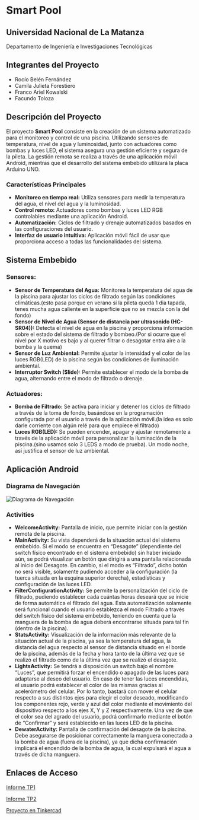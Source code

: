 # Smart Pool

## Universidad Nacional de La Matanza

Departamento de Ingeniería e Investigaciones Tecnológicas

## Integrantes del Proyecto

- Rocío Belén Fernández
- Camila Julieta Forestiero
- Franco Ariel Kowalski
- Facundo Toloza

## Descripción del Proyecto

El proyecto **Smart Pool** consiste en la creación de un sistema automatizado para el monitoreo y control de una piscina. Utilizando sensores de temperatura, nivel de agua y luminosidad, junto con actuadores como bombas y luces LED, el sistema asegura una gestión eficiente y segura de la pileta. La gestión remota se realiza a través de una aplicación móvil Android, mientras que el desarrollo del sistema embebido utilizará la placa Arduino UNO.

### Características Principales

- **Monitoreo en tiempo real:** Utiliza sensores para medir la temperatura del agua, el nivel del agua y la luminosidad.
- **Control remoto:** Actuadores como bombas y luces LED RGB controlables mediante una aplicación Android.
- **Automatización:** Ciclos de filtrado y drenaje automatizados basados en las configuraciones del usuario.
- **Interfaz de usuario intuitiva:** Aplicación móvil fácil de usar que proporciona acceso a todas las funcionalidades del sistema.

## Sistema Embebido

### Sensores:

- **Sensor de Temperatura del Agua:** Monitorea la temperatura del agua de la piscina para ajustar los ciclos de filtrado según las condiciones climáticas.(esto pasa porque en verano si la pileta queda 1 dia tapada, tenes mucha agua caliente en la superficie que no se mezcla con la del fondo)
- **Sensor de Nivel de Agua (Sensor de distancia por ultrasonido (HC-SR04)):** Detecta el nivel de agua en la piscina y proporciona información sobre el estado del sistema de filtrado y bombeo.(Por si ocurre que el nivel por X motivo es bajo y al querer filtrar o desagotar entra aire a la bomba y la quema)
- **Sensor de Luz Ambiental:** Permite ajustar la intensidad y el color de las luces RGB(LED) de la piscina según las condiciones de iluminación ambiental.
- **Interruptor Switch (Slide):** Permite establecer el modo de la bomba de agua, alternando entre el modo de filtrado o drenaje.

### Actuadores:

- **Bomba de Filtrado:** Se activa para iniciar y detener los ciclos de filtrado a través de la toma de fondo, basándose en la programación configurada por el usuario a través de la aplicación móvil.(la idea es solo darle corriente con algún relé para que empiece el filtrado)
- **Luces RGB(LED):** Se pueden encender, apagar y ajustar remotamente a través de la aplicación móvil para personalizar la iluminación de la piscina.(sino usamos solo 3 LEDS a modo de prueba). Un modo noche, así justifica el sensor de luz ambiental.

## Aplicación Android

### Diagrama de Navegación

![Diagrama de Navegación](Diagrama_Navegacion.jpg)

### Activities

- **WelcomeActivity:** Pantalla de inicio, que permite iniciar con la gestión remota de la piscina.
- **MainActivity:** Su vista dependerá de la situación actual del sistema embebido. Si el modo se encuentra en “Desagote” (dependiente del switch físico encontrado en el sistema embebido) sin haber iniciado aún, se podrá visualizar un botón que dirigirá a una pantalla relacionada al inicio del Desagote. En cambio, si el modo es “Filtrado”, dicho botón no será visible, solamente pudiendo acceder a la configuración (la tuerca situada en la esquina superior derecha), estadísticas y configuración de las luces LED.
- **FilterConfigurationActivity:** Se permite la personalización del ciclo de filtrado, pudiendo establecer cada cuántas horas deseará que se inicie de forma automática el filtrado del agua. Esta automatización solamente será funcional cuando el usuario establezca el modo Filtrado a través del switch físico del sistema embebido, teniendo en cuenta que la manguera de la bomba de agua deberá encontrarse situada para tal fin (dentro de la piscina).
- **StatsActivity:** Visualización de la información más relevante de la situación actual de la piscina, ya sea la temperatura del agua, la distancia del agua respecto al sensor de distancia situado en el borde de la piscina, además de la fecha y hora tanto de la última vez que se realizó el filtrado como de la última vez que se realizó el desagote.
- **LightsActivity:** Se tendrá a disposición un switch bajo el nombre “Luces”, que permitirá forzar el encendido o apagado de las luces para adaptarse al deseo del usuario. En caso de tener las luces encendidas, el usuario podrá establecer el color de las mismas gracias al acelerómetro del celular. Por lo tanto, bastará con mover el celular respecto a sus distintos ejes para elegir el color deseado, modificando los componentes rojo, verde y azul del color mediante el movimiento del dispositivo respecto a los ejes X, Y y Z respectivamente. Una vez de que el color sea del agrado del usuario, podrá confirmarlo mediante el botón de “Confirmar” y será establecido en las luces LED de la piscina.
- **DewaterActivity:** Pantalla de confirmación del desagote de la piscina. Debe asegurarse de posicionar correctamente la manguera conectada a la bomba de agua (fuera de la piscina), ya que dicha confirmación implicará el encendido de la bomba de agua, la cual expulsará el agua a través de dicha manguera.

## Enlaces de Acceso

[Informe TP1](TP1_Lunes_3.pdf)

[Informe TP2](TP2_Lunes_3.pdf)

[Proyecto en Tinkercad](https://www.tinkercad.com/things/5F3eic6dEa0-smart-pool?sharecode=aoe_hmcSV0sjEGT4X_fzpzt_i47zsqm5JbVrOVHj2Xw)